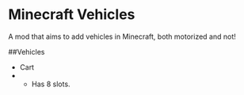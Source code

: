 # Minecraft Vehicles

A mod that aims to add vehicles in Minecraft, both motorized and not!

##Vehicles

- Cart
- - Has 8 slots.
  
